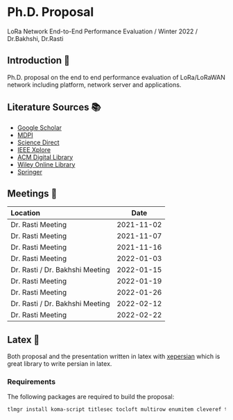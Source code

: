 # Ph.D. Proposal

LoRa Network End-to-End Performance Evaluation / Winter 2022 / Dr.Bakhshi, Dr.Rasti

## Introduction 👋

Ph.D. proposal on the end to end performance evaluation of LoRa/LoRaWAN network including platform, network server and applications.

## Literature Sources 📚

- [Google Scholar](https://scholar.google.com/)
- [MDPI](https://www.mdpi.com/)
- [Science Direct](https://www.sciencedirect.com/)
- [IEEE Xplore](https://ieeexplore.ieee.org/Xplore/guesthome.jsp)
- [ACM Digital Library](https://dl.acm.org/)
- [Wiley Online Library](https://onlinelibrary.wiley.com/)
- [Springer](https://link.springer.com/)

## Meetings 🤝

| Location                        |    Date    |
| :------------------------------ | :--------: |
| Dr. Rasti Meeting               | 2021-11-02 |
| Dr. Rasti Meeting               | 2021-11-07 |
| Dr. Rasti Meeting               | 2021-11-16 |
| Dr. Rasti Meeting               | 2022-01-03 |
| Dr. Rasti / Dr. Bakhshi Meeting | 2022-01-15 |
| Dr. Rasti Meeting               | 2022-01-19 |
| Dr. Rasti Meeting               | 2022-01-26 |
| Dr. Rasti / Dr. Bakhshi Meeting | 2022-02-12 |
| Dr. Rasti Meeting               | 2022-02-22 |

## Latex 📜

Both proposal and the presentation written in latex with [xepersian](https://github.com/persiantex/xepersian) which is great
library to write persian in latex.

### Requirements

The following packages are required to build the proposal:

```sh
tlmgr install koma-script titlesec tocloft multirow enumitem cleveref tocbibind xypic datatool
```
